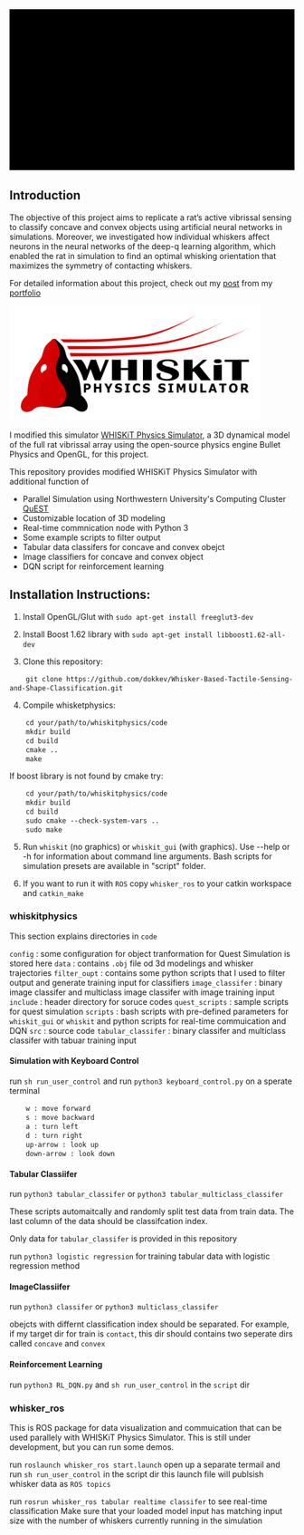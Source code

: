 


<img src="docs/demo.gif">


## Introduction
The objective of this project aims to replicate a rat’s active vibrissal sensing to classify concave and convex objects using artificial neural networks in simulations. Moreover, we investigated how individual whiskers affect neurons in the neural networks of the deep-q learning algorithm, which enabled the rat in simulation to find an optimal whisking orientation that maximizes the symmetry of contacting whiskers.

For detailed information about this project, check out my [post](https://dokkev.github.io/Whisker) from my [portfolio](https://dokkev.github.io)

<img src="docs/whiskit_physics_logo_bg_white.png" height="203px" width="444px" >

I modified this simulator [WHISKiT Physics Simulator](), a 3D dynamical model of the full rat vibrissal array using the open-source physics engine Bullet Physics and OpenGL, for this project.

This repository provides modified WHISKiT Physics Simulator with additional function of
- Parallel Simulation using Northwestern University's Computing Cluster [QuEST](https://www.it.northwestern.edu/research/user-services/quest/)
- Customizable location of 3D modeling
- Real-time commnication node with Python 3
- Some example scripts to filter output
- Tabular data classifers for concave and convex obejct
- Image classifiers for concave and convex object
- DQN script for reinforcement learning


## Installation Instructions:
1. Install OpenGL/Glut with `sudo apt-get install freeglut3-dev`

2. Install Boost 1.62 library with `sudo apt-get install libboost1.62-all-dev`

3. Clone this repository:

```
	git clone https://github.com/dokkev/Whisker-Based-Tactile-Sensing-and-Shape-Classification.git
```

4. Compile whisketphysics:
```
	cd your/path/to/whiskitphysics/code
	mkdir build
	cd build
	cmake ..
	make

```

   If boost library is not found by cmake try:

```
	cd your/path/to/whiskitphysics/code
	mkdir build
	cd build
	sudo cmake --check-system-vars ..
	sudo make

```
5. Run `whiskit` (no graphics) or `whiskit_gui` (with graphics). Use --help or -h for information about command line arguments. Bash scripts for simulation presets are available in "script" folder.

6. If you want to run it with `ROS` copy `whisker_ros` to your catkin workspace and `catkin_make`

### whiskitphysics
This section explains directories in `code`

`config` : some configuration for object tranformation for Quest Simulation is stored here
`data` : contains `.obj` file od 3d modelings and whisker trajectories
`filter_oupt` : contains some python scripts that I used to filter output and generate training input for classifiers
`image_classifer` : binary image classifer and multiclass image classifer with image training input
`include` : header directory for soruce codes
`quest_scripts` : sample scripts for quest simulation
`scripts` : bash scripts with pre-defined parameters for `whiskit_gui` or `whiskit` and python scripts for real-time commuication and DQN
`src` : source code
`tabular_classifer` : binary classifer and multiclass classifer with tabuar training input


#### Simulation with Keyboard Control
run `sh run_user_control` and run `python3 keyboard_control.py` on a sperate terminal

```
	w : move forward
	s : move backward
	a : turn left
	d : turn right
	up-arrow : look up
	down-arrow : look down
```

#### Tabular Classiifer
run `python3 tabular_classifer` or `python3 tabular_multiclass_classifer`

These scripts automaitcally and randomly split test data from train data.
The last column of the data should be classifcation index.

Only data for `tabular_classifer` is provided in this repository

run `python3 logistic regression` for training tabular data with logistic regression method

#### ImageClassiifer
run `python3 classifer` or `python3 multiclass_classifer`

obejcts with differnt classification index should be separated. For example, if my target dir for train is `contact`, this dir should contains two seperate dirs called `concave` and `convex`

#### Reinforcement Learning
run `python3 RL_DQN.py` and `sh run_user_control` in the `script` dir


### whisker_ros

This is ROS package for data visualization and commuication that can be used parallely with WHISKiT Physics Simulator.
This is still under development, but you can run some demos.

run `roslaunch whisker_ros start.launch` 
open up a separate termail and run `sh run_user_control` in the script dir
this launch file will publsish whisker data as `ROS topics`

run `rosrun whisker_ros tabular realtime classifer` to see real-time classification
Make sure that your loaded model input has matching input size with the number of whiskers currently running in the simulation




 

